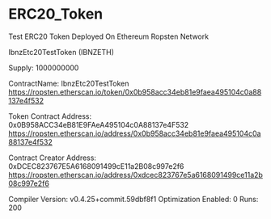 # ERC20_Token
Test ERC20 Token 
Deployed On Ethereum Ropsten Network

IbnzEtc20TestToken (IBNZETH)

Supply: 
1000000000

ContractName: 
IbnzEtc20TestToken
https://ropsten.etherscan.io/token/0x0b958acc34eb81e9faea495104c0a88137e4f532

Token Contract Address: 
0x0B958ACC34eB81E9FAeA495104c0A88137e4F532
https://ropsten.etherscan.io/address/0x0b958acc34eb81e9faea495104c0a88137e4f532

Contract Creator Address:
0xDCEC823767E5A6168091499cE11a2B08c997e2f6 
https://ropsten.etherscan.io/address/0xdcec823767e5a6168091499ce11a2b08c997e2f6


Compiler Version: v0.4.25+commit.59dbf8f1
Optimization Enabled: 0
Runs: 200


